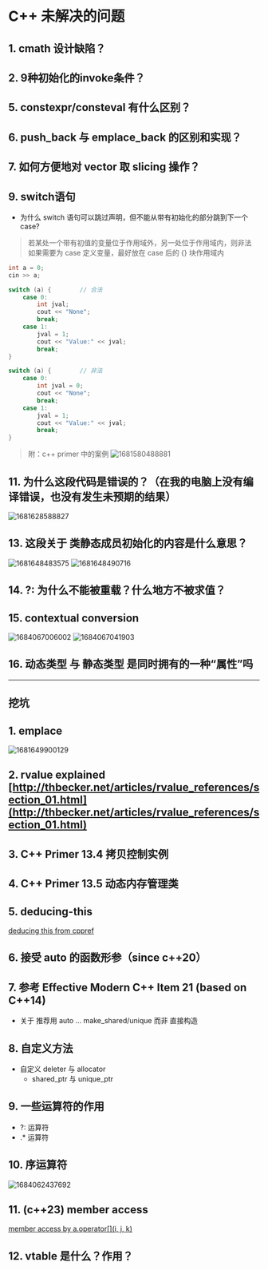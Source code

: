 # C++ 未解决的问题

## 1. cmath 设计缺陷？

## 2. 9种初始化的invoke条件？

## 5. constexpr/consteval 有什么区别？

## 6. push_back 与 emplace_back 的区别和实现？

## 7. 如何方便地对 vector 取 slicing 操作？

## 9. switch语句

+ 为什么 switch 语句可以跳过声明，但不能从带有初始化的部分跳到下一个case?

> 若某处一个带有初值的变量位于作用域外，另一处位于作用域内，则非法
> 如果需要为 case 定义变量，最好放在 case 后的 {} 块作用域内

```c++
int a = 0;
cin >> a;

switch (a) {        // 合法
    case 0:
        int jval;
        cout << "None";
        break;
    case 1:
        jval = 1;
        cout << "Value:" << jval;
        break;
}

switch (a) {        // 非法
    case 0:
        int jval = 0;
        cout << "None";
        break;
    case 1:
        jval = 1;
        cout << "Value:" << jval;
        break;
}
```

> 附：c++ primer 中的案例
> ![1681580488881](image/C++问题/1681580488881.png)

## 11. 为什么这段代码是错误的？（在我的电脑上没有编译错误，也没有发生未预期的结果）

![1681628588827](image/C++问题/1681628588827.png)

## 13. 这段关于 类静态成员初始化的内容是什么意思？

![1681648483575](image/C++问题/1681648483575.png)
![1681648490716](image/C++问题/1681648490716.png)

## 14. ?: 为什么不能被重载？什么地方不被求值？

## 15. contextual conversion

![1684067006002](image/C++问题/1684067006002.png)
![1684067041903](image/C++问题/1684067041903.png)

## 16. 动态类型 与 静态类型 是同时拥有的一种“属性”吗

---

## 挖坑

## 1. emplace

![1681649900129](image/C++问题/1681649900129.png)

## 2. rvalue explained [http://thbecker.net/articles/rvalue_references/section_01.html](http://thbecker.net/articles/rvalue_references/section_01.html)

## 3. C++ Primer 13.4 拷贝控制实例

## 4. C++ Primer 13.5 动态内存管理类

## 5. deducing-this

[deducing this from cppref](https://en.cppreference.com/w/cpp/language/member_functions#Explicit_object_parameter)

## 6. 接受 auto 的函数形参（since c++20）

## 7. 参考 Effective Modern C++ Item 21 (based on C++14)

+ 关于 推荐用 auto ... make_shared/unique 而非 直接构造

## 8. 自定义方法

+ 自定义 deleter 与 allocator
  + shared_ptr 与 unique_ptr

## 9. 一些运算符的作用

+ ?: 运算符
+ .* 运算符

## 10. 序运算符

![1684062437692](image/C++问题/1684062437692.png)

## 11. (c++23) member access

[member access by a.operator[](i, j, k)](https://en.cppreference.com/w/cpp/language/operator_member_access#Built-in_subscript_operator)

## 12. vtable 是什么？作用？
